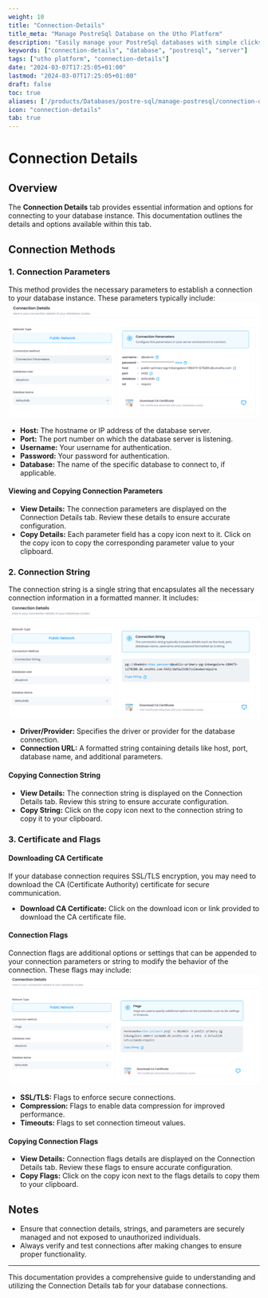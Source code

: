 ```yaml
---
weight: 10
title: "Connection-Details"
title_meta: "Manage PostreSql Database on the Utho Platform"
description: "Easily manage your PostreSql databases with simple clicks on the Utho platform."
keywords: ["connection-details", "database", "postresql", "server"]
tags: ["utho platform", "connection-details"]
date: "2024-03-07T17:25:05+01:00"
lastmod: "2024-03-07T17:25:05+01:00"
draft: false
toc: true
aliases: ['/products/Databases/postre-sql/manage-postresql/connection-details']
icon: "connection-details"
tab: true
---
```


# Connection Details

## Overview

The **Connection Details** tab provides essential information and options for connecting to your database instance. This documentation outlines the details and options available within this tab.

## Connection Methods

### 1. Connection Parameters

This method provides the necessary parameters to establish a connection to your database instance. These parameters typically include:
![Utho-database-cluster-connection-details](image/Utho-database-cluster-connection-details.png)
- **Host:** The hostname or IP address of the database server.
- **Port:** The port number on which the database server is listening.
- **Username:** Your username for authentication.
- **Password:** Your password for authentication.
- **Database:** The name of the specific database to connect to, if applicable.

#### Viewing and Copying Connection Parameters

- **View Details:** The connection parameters are displayed on the Connection Details tab. Review these details to ensure accurate configuration.
- **Copy Details:** Each parameter field has a copy icon next to it. Click on the copy icon to copy the corresponding parameter value to your clipboard.

### 2. Connection String

The connection string is a single string that encapsulates all the necessary connection information in a formatted manner. It includes:
![Utho-database-cluster-connection-string](image/Utho-database-cluster-connection-string.png)
- **Driver/Provider:** Specifies the driver or provider for the database connection.
- **Connection URL:** A formatted string containing details like host, port, database name, and additional parameters.

#### Copying Connection String

- **View Details:** The connection string is displayed on the Connection Details tab. Review this string to ensure accurate configuration.
- **Copy String:** Click on the copy icon next to the connection string to copy it to your clipboard.

### 3. Certificate and Flags

#### Downloading CA Certificate

If your database connection requires SSL/TLS encryption, you may need to download the CA (Certificate Authority) certificate for secure communication. 

- **Download CA Certificate:** Click on the download icon or link provided to download the CA certificate file.

#### Connection Flags

Connection flags are additional options or settings that can be appended to your connection parameters or string to modify the behavior of the connection. These flags may include:
![Utho-database-cluster-connection-flag](image/Utho-database-cluster-connection-flag.png)

- **SSL/TLS:** Flags to enforce secure connections.
- **Compression:** Flags to enable data compression for improved performance.
- **Timeouts:** Flags to set connection timeout values.

#### Copying Connection Flags

- **View Details:** Connection flags details are displayed on the Connection Details tab. Review these flags to ensure accurate configuration.
- **Copy Flags:** Click on the copy icon next to the flags details to copy them to your clipboard.

## Notes

- Ensure that connection details, strings, and parameters are securely managed and not exposed to unauthorized individuals.
- Always verify and test connections after making changes to ensure proper functionality.

---

This documentation provides a comprehensive guide to understanding and utilizing the Connection Details tab for your database connections.

